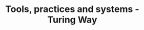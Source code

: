 ---
layout: event
title: Tools, practices and systems - Turing Way
type: seminar

date_start: 2020-06-23
location: 
  name: Online

contributions:
  talks:
  - 
    speakers:
    - malvikasharan
    title: "Open Life Science mentoring and training second cohort"
    slides: "https://zenodo.org/records/3906219"
---